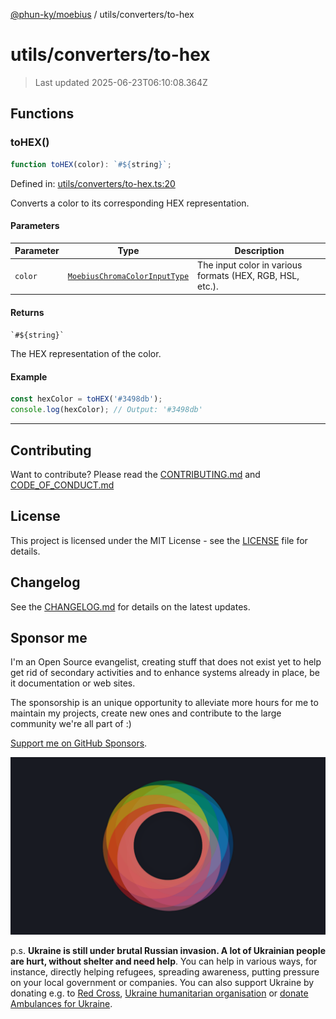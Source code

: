 [@phun-ky/moebius](../../README.md) / utils/converters/to-hex

# utils/converters/to-hex

> Last updated 2025-06-23T06:10:08.364Z

##

## Functions

### toHEX()

```ts
function toHEX(color): `#${string}`;
```

Defined in: [utils/converters/to-hex.ts:20](https://github.com/phun-ky/moebius/blob/main/src/utils/converters/to-hex.ts#L20)

Converts a color to its corresponding HEX representation.

#### Parameters

| Parameter | Type                                                                        | Description                                               |
| --------- | --------------------------------------------------------------------------- | --------------------------------------------------------- |
| `color`   | [`MoebiusChromaColorInputType`](../../types.md#moebiuschromacolorinputtype) | The input color in various formats (HEX, RGB, HSL, etc.). |

#### Returns

`` `#${string}` ``

The HEX representation of the color.

#### Example

```ts
const hexColor = toHEX('#3498db');
console.log(hexColor); // Output: '#3498db'
```

---

## Contributing

Want to contribute? Please read the [CONTRIBUTING.md](https://github.com/phun-ky/moebius/blob/main/CONTRIBUTING.md) and [CODE_OF_CONDUCT.md](https://github.com/phun-ky/moebius/blob/main/CODE_OF_CONDUCT.md)

## License

This project is licensed under the MIT License - see the [LICENSE](https://github.com/phun-ky/moebius/blob/main/LICENSE) file for details.

## Changelog

See the [CHANGELOG.md](https://github.com/phun-ky/moebius/blob/main/CHANGELOG.md) for details on the latest updates.

## Sponsor me

I'm an Open Source evangelist, creating stuff that does not exist yet to help get rid of secondary activities and to enhance systems already in place, be it documentation or web sites.

The sponsorship is an unique opportunity to alleviate more hours for me to maintain my projects, create new ones and contribute to the large community we're all part of :)

[Support me on GitHub Sponsors](https://github.com/sponsors/phun-ky).

![logo](https://github.com/phun-ky/moebius/blob/main/public/images/logo/logo-ring.png?raw=true)

p.s. **Ukraine is still under brutal Russian invasion. A lot of Ukrainian people are hurt, without shelter and need help**. You can help in various ways, for instance, directly helping refugees, spreading awareness, putting pressure on your local government or companies. You can also support Ukraine by donating e.g. to [Red Cross](https://www.icrc.org/en/donate/ukraine), [Ukraine humanitarian organisation](https://savelife.in.ua/en/donate-en/#donate-army-card-weekly) or [donate Ambulances for Ukraine](https://www.gofundme.com/f/help-to-save-the-lives-of-civilians-in-a-war-zone).
